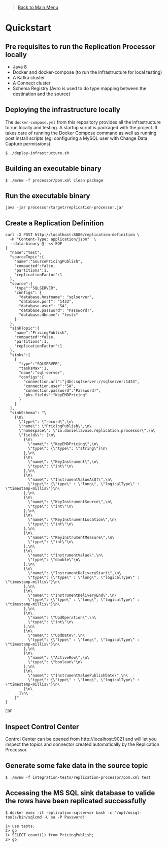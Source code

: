 > [Back to Main Menu](../README.md)

# Quickstart

## Pre requisites to run the Replication Processor locally

* Java 8
* Docker and docker-compose (to run the infrastructure for local testing)
* A Kafka cluster
* A Connect cluster
* Schema Registry (Avro is used to do type mapping between the destination and the source)

## Deploying the infrastructure locally

The `docker-compose.yml` from this repository provides all the infrastructure to run locally and testing. A startup script is packaged with the project. It takes care of running the Docker Compose command as well as running post install scripts (eg: configuring a MySQL user with Change Data Capture permissions).

```
$ ./deploy-infrastructure.sh
```

## Building an executable binary

```
$ ./mvnw -f processor/pom.xml clean package
```

## Run the executable binary

```
java -jar processor/target/replication-processor.jar
```

## Create a Replication Definition

```
curl -X POST http://localhost:8080/replication-definition \
  -H "Content-Type: application/json"  \
  --data-binary @- << EOF
{
  "name":"test",
  "sourceTopic":{
    "name":"SourcePricingPublish",
    "compacted":false,
    "partitions":1,
    "replicationFactor":1
  },
  "source":{
    "type":"SQLSERVER",
    "configs": {
      "database.hostname": "sqlserver",
      "database.port": "1433",
      "database.user": "SA",
      "database.password": "Password!",
      "database.dbname": "tests"
    }
  },
  "sinkTopic":{
    "name":"PricingPublish",
    "compacted":false,
    "partitions":1,
    "replicationFactor":1
  },
  "sinks":[
    {
      "type":"SQLSERVER",
      "tasksMax":1,
      "name":"sql-server",
      "configs":{
        "connection.url":"jdbc:sqlserver://sqlserver:1433",
        "connection.user":"SA",
        "connection.password":"Password!",
        "pks.fields":"KeyEMDPricing"
      }
    }
  ],
  "sinkSchema": "\
    {\n\
      \"type\": \"record\",\n\
      \"name\": \"PricingPublish\",\n\
      \"namespace\": \"io.daniellavoie.replication.processor\",\n\
      \"fields\": [\n\
        {\n\
          \"name\": \"KeyEMDPricing\",\n\
          \"type\": {\"type\": \"string\"}\n\
        },\n\
        {\n\
          \"name\": \"KeyInstrument\",\n\
          \"type\": \"int\"\n\
        },\n\
        {\n\
          \"name\": \"InstrumentValueAsOf\",\n\
          \"type\": {\"type\" : \"long\", \"logicalType\" : \"timestamp-millis\"}\n\
        },\n\
        {\n\
          \"name\": \"KeyInstrumentSource\",\n\
          \"type\": \"int\"\n\
        },\n\
        {\n\
          \"name\": \"KeyInstrumentLocation\",\n\
          \"type\": \"int\"\n\
        },\n\
        {\n\
          \"name\": \"KeyInstrumentMeasure\",\n\
          \"type\": \"int\"\n\
        },\n\
        {\n\
          \"name\": \"InstrumentValue\",\n\
          \"type\": \"double\"\n\
        },\n\
        {\n\
          \"name\": \"InstrumentDeliveryStart\",\n\
          \"type\": {\"type\" : \"long\", \"logicalType\" : \"timestamp-millis\"}\n\
        },\n\
        {\n\
          \"name\": \"InstrumentDeliveryEnd\",\n\
          \"type\": {\"type\" : \"long\", \"logicalType\" : \"timestamp-millis\"}\n\
        },\n\
        {\n\
          \"name\": \"UpdOperation\",\n\
          \"type\": \"int\"\n\
        },\n\
        {\n\
          \"name\": \"UpdDate\",\n\
          \"type\": {\"type\" : \"long\", \"logicalType\" : \"timestamp-millis\"}\n\
        },\n\
        {\n\
          \"name\": \"ActiveRow\",\n\
          \"type\": \"boolean\"\n\
        },\n\
        {\n\
          \"name\": \"InstrumentValuePublishDate\",\n\
          \"type\": {\"type\" : \"long\", \"logicalType\" : \"timestamp-millis\"}\n\
        }\n\
      ]\n\
    }"
}

EOF
```

## Inspect Control Center

Control Center can be opened from http://localhost:9021 and will let you inspect the topics and connector created automatically by the Replication Processor.

## Generate some fake data in the source topic

```
$ ./mvnw -f integration-tests/replication-processor/pom.xml test
```

## Accessing the MS SQL sink database to valide the rows have been replicated successfully

```
$ docker exec -it replication-sqlserver bash -c '/opt/mssql-tools/bin/sqlcmd -U sa -P Password!'

1> use tests;
2> go
1> SELECT count(1) from PricingPublish;
2> go
```